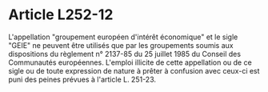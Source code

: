 # Article L252-12

L'appellation "groupement européen d'intérêt économique" et le sigle "GEIE" ne peuvent être utilisés que par les groupements soumis aux dispositions du règlement n° 2137-85 du 25 juillet 1985 du Conseil des Communautés européennes. L'emploi illicite de cette appellation ou de ce sigle ou de toute expression de nature à prêter à confusion avec ceux-ci est puni des peines prévues à l'article L. 251-23.
